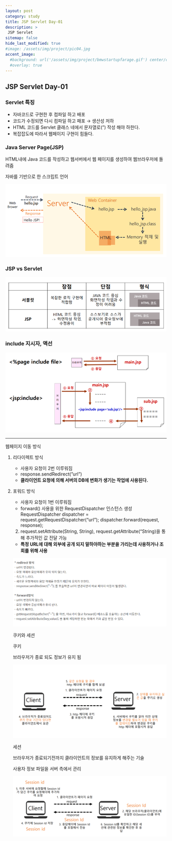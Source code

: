 ```yaml
---
layout: post
category: study
title: JSP Servlet Day-01
description: >
 JSP Servlet
sitemap: false
hide_last_modified: true
#image: /assets/img/project/pic04.jpg
accent_image: 
  #background: url('/assets/img/project/bmwstartupfarage.gif') center/cover
  #overlay: true
---
```

## JSP Servlet Day-01

### Servlet 특징

- 자바코드로 구현한 후 컴파일 하고 배포
- 코드가 수정되면 다시 컴파일 하고 패포 → 생산성 저하
- HTML 코드를 Servlet 클래스 네에서 문자열로(”) 작성 해야 하한다.
- 복잡잡도에 따라서 웹페이지 구현이 힘들다.

### Java Server Page(JSP)

HTML내에 Java 코드를 작성하고 웹서버에서 웹 페이지를 생성하여 웹브라우저에 돌려줌

자바를 기반으로 한 스크립트 언어

![Untitled](/assets/img/study/JSP%20Servlet%20Day-01%202a5fdbced84144e5a23169d492fb2b8b/Untitled.png)

### JSP vs Servlet

![Untitled](/assets/img/study/JSP%20Servlet%20Day-01%202a5fdbced84144e5a23169d492fb2b8b/Untitled%201.png)

### include 지시자, 액선

![Untitled](/assets/img/study/JSP%20Servlet%20Day-01%202a5fdbced84144e5a23169d492fb2b8b/Untitled%202.png)

---

웹페이지 이동 방식

1. 리다이렉트 방식 
    - 사용자 요청이 2번 이루워짐
    - response.sendRedirect(”url”)
    - **클라이언트 요청에 의해 서버의 DB에 변화가 생기는 작업에 사용된다.**
2. 포워드 방식
    - 사용자 요청이 1번 이루워짐
    - forward() 사용을 위한 RequestDispatcher 인스턴스 생성
    RequestDispatcher dispatcher = request.getRequestDispatcher(“url”);
    dispatcher.forward(request, response);
    2. request.setAttribute(String, String), request.getAttribute(“String)을 통해 추가적인
    값 전달 가능
    - **특정 URL에 대해 외부에 공개 되지 말하야하는 부분을 가리는데 사용하거나 조회를 위해 사용**
        
        
    
    ![Untitled](/assets/img/study/JSP%20Servlet%20Day-01%202a5fdbced84144e5a23169d492fb2b8b/Untitled%203.png)
    
    쿠키와 세션
    
    쿠키 
    
    브라우저가 종료 되도 정보가 유지 됨 
    
    ![Untitled](/assets/img/study/JSP%20Servlet%20Day-01%202a5fdbced84144e5a23169d492fb2b8b/Untitled%204.png)
    
    세션
    
    브라우저가 종료되기전까지 클라이언트의 정보를 유지하게 해주는 기술
    
    사용자 정보 파일을 서버 측에서 관리
    
    ![Untitled](/assets/img/study/JSP%20Servlet%20Day-01%202a5fdbced84144e5a23169d492fb2b8b/Untitled%205.png)

